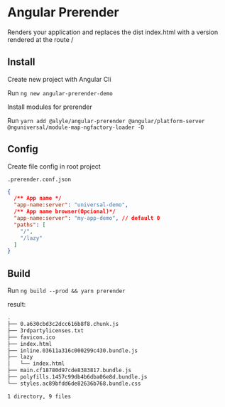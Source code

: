 # Angular Prerender

Renders your application and replaces the dist index.html with a version rendered at the route /

## Install

Create new project with Angular Cli

Run `ng new angular-prerender-demo`

Install modules for prerender

Run `yarn add @alyle/angular-prerender @angular/platform-server @nguniversal/module-map-ngfactory-loader -D`

## Config

Create file config in root project

`.prerender.conf.json`

```json
{
  /** App name */
  "app-name:server": "universal-demo",
  /** App name browser(Opcional)*/
  "app-name:server": "my-app-demo", // default 0
  "paths": [
    "/",
    "/lazy"
  ]
}
```

## Build

Run `ng build --prod && yarn prerender`

result:

```bash
.
├── 0.a630cbd3c2dcc616b8f8.chunk.js
├── 3rdpartylicenses.txt
├── favicon.ico
├── index.html
├── inline.03611a316c000299c430.bundle.js
├── lazy
│   └── index.html
├── main.cf18780d97cde8383817.bundle.js
├── polyfills.1457c99db4b6dba06e8d.bundle.js
└── styles.ac89bfdd6de82636b768.bundle.css

1 directory, 9 files
```